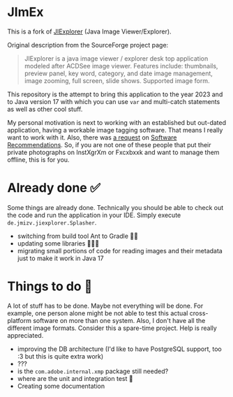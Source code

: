 # JImEx

This is a fork of [JIExplorer](https://sourceforge.net/projects/jiexplorer) (Java Image Viewer/Explorer).

Original description from the SourceForge project page:

> JIExplorer is a java image viewer / explorer desk top application modeled after ACDSee image viewer. Features include:
> thumbnails, preview panel, key word, category, and date image management, image zooming, full screen, slide shows. Supported image form.

This repository is the attempt to bring this application to the year 2023 and to Java version 17 with which you can
use `var` and multi-catch statements as well as other cool stuff.

My personal motivation is next to working with an established but out-dated application, having a workable image
tagging software. That means I really want to work with it. Also, there was
[a request](https://softwarerecs.stackexchange.com/questions/594/an-open-source-java-picture-viewing-tagging-program)
on [Software Recommendations](https://softwarerecs.stackexchange.com).
So, if you are not one of these people that put their private photographs on InstXgrXm or Fxcxbxxk and want to manage
them offline, this is for you.

# Already done ✅

Some things are already done. Technically you should be able to check out the code and run the application in your
IDE. Simply execute `de.jmizv.jiexplorer.Splasher`.

- switching from build tool Ant to Gradle 🚫🐜
- updating some libraries 📗📘📙
- migrating small portions of code for reading images and their metadata just to make it work in Java 17

# Things to do 🎫

A lot of stuff has to be done. Maybe not everything will be done. For example, one person alone might be not able to
test this actual cross-platform software on more than one system. Also, I don't have all the different image formats.
Consider this a spare-time project. Help is really appreciated.

- improving the DB architecture (I'd like to have PostgreSQL support, too :3 but this is quite extra work)
- ???
- is the `com.adobe.internal.xmp` package still needed?
- where are the unit and integration test 🤔
- Creating some documentation